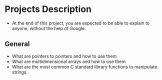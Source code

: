 # Projects Description
- At the end of this project, you are expected to be able to explain to anyone, without the help of Google:

## General
- What are pointers to pointers and how to use them
- What are multidimensional arrays and how to use them
- What are the most common C standard library functions to manipulate strings.

